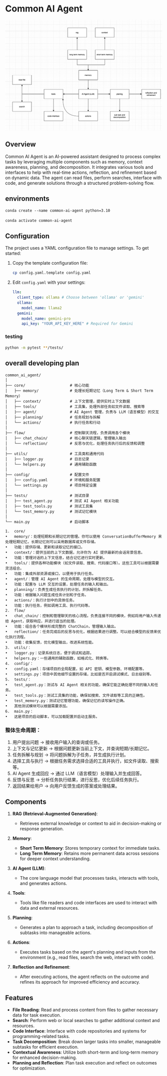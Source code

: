 # Common AI Agent

![architecture](./doc/image.png)

## Overview

Common AI Agent is an AI-powered assistant designed to process complex tasks by leveraging multiple components such as memory, context awareness, planning, and decomposition. It integrates various tools and interfaces to help with real-time actions, reflection, and refinement based on dynamic data. The agent can read files, perform searches, interface with code, and generate solutions through a structured problem-solving flow.

## environments

```
conda create --name common-ai-agent python=3.10

conda activate common-ai-agent
```

## Configuration

The project uses a YAML configuration file to manage settings. To get started:

1. Copy the template configuration file:

   ```bash
   cp config.yaml.template config.yaml
   ```

2. Edit `config.yaml` with your settings:
   ```yaml
   llm:
     client_type: ollama # Choose between 'ollama' or 'gemini'
     ollama:
       model_name: llama2
     gemini:
       model_name: gemini-pro
       api_key: "YOUR_API_KEY_HERE" # Required for Gemini
   ```

### testing

```bash
python -m pytest **/tests/
```

## overall developing plan

```
common_ai_agent/
│
├── core/                    # 核心功能
│   ├── memory/              # 处理长短期记忆（Long Term & Short Term Memory）
│   ├── context/             # 上下文管理，提供实时上下文数据
│   ├── tools/               # 工具集，处理外部任务如文件读取、搜索等
│   ├── agent/               # AI Agent 管理，负责与 LLM（语言模型）的交互
│   ├── planning/            # 任务规划与拆解
│   └── actions/             # 执行任务和行动
│
├── flow/                    # 控制聊天流程，负责调用各个模块
│   ├── chat_chain/          # 核心聊天链逻辑，管理输入输出
│   └── reflection/          # 反思与优化，处理任务执行后的反馈和调整
│
├── utils/                   # 工具类和通用代码
│   ├── logger.py            # 日志记录
│   └── helpers.py           # 通用辅助函数
│
├── config/                  # 配置文件
│   ├── config.yaml          # 环境和服务配置
│   └── settings.py          # 项目特定设置
│
├── tests/                   # 测试目录
│   ├── test_agent.py        # 测试 AI Agent 相关功能
│   ├── test_tools.py        # 测试工具集
│   └── test_memory.py       # 测试记忆模块
│
└── main.py                  # 启动脚本
```

    1.	core/
    •	memory/：处理短期和长期记忆的管理。你可以使用 ConversationBufferMemory 来处理短期记忆，长期记忆则可以采用数据库或文件存储。
    •	功能：提供存储、更新和读取记忆的接口。
    •	context/：提供当前的上下文数据，允许你为 AI 提供最新的会话背景信息。
    •	功能：管理对话的上下文信息，结合记忆进行实时更新。
    •	tools/：提供各种功能模块（如文件读取、搜索、代码接口等）。这些工具可以根据需要灵活组合。
    •	功能：集成外部资源或接口，以便用于执行任务。
    •	agent/：管理 AI Agent 的生命周期，处理与模型的交互。
    •	功能：配置与 LLM 交互的设置，处理任务的输入和输出。
    •	planning/：负责生成任务执行的计划，并拆解任务。
    •	功能：根据输入问题生成任务计划和子任务。
    •	actions/：执行计划中的具体任务。
    •	功能：执行任务，例如调用工具、执行代码等。
    2.	flow/
    •	chat_chain/：控制和管理聊天的核心流程。负责连接不同的模块，例如将用户输入传递给 Agent，获取响应，并进行适当的处理。
    •	功能：组合各个模块形成完整的 ChatChain，管理输入输出。
    •	reflection/：任务完成后的反思与优化，根据结果进行调整。可以结合模型的反馈来优化执行流程。
    •	功能：收集反馈，优化模型输出，改进系统性能。
    3.	utils/：
    •	logger.py：记录系统日志，便于调试和追踪。
    •	helpers.py：一些通用的辅助函数，如格式化、转换等。
    4.	config/：
    •	config.yaml：存储项目的全局配置，如 API 密钥、模型参数、环境配置等。
    •	settings.py：项目中其他细节设置的存储，比如是否开启调试模式、日志级别等。
    5.	tests/：
    •	test_agent.py：测试与 AI Agent 相关的功能，确保它能正确处理不同的输入和任务。
    •	test_tools.py：测试工具集的功能，确保如搜索、文件读取等工具的正确性。
    •	test_memory.py：测试记忆管理功能，确保记忆的读写操作正确。
    •	其他测试模块可以根据需要添加。
    6.	main.py：
    •	这是项目的启动脚本，可以加载配置并启动主服务。

### 整体生命周期：

1. 用户提出问题 → 接收用户输入的查询或任务。
2. 上下文与记忆更新 → 根据问题更新当前上下文，并查询短期/长期记忆。
3. 任务拆解与规划 → 将问题拆解为子任务，并生成执行计划。
4. 选择工具与执行 → 根据任务需求选择合适的工具并执行，如文件读取、搜索等。
5. AI Agent 生成回应 → 通过 LLM（语言模型）处理输入并生成回答。
6. 反馈与反思 → 分析任务执行结果，进行反思，优化后续任务执行。
7. 返回结果给用户 → 向用户反馈生成的答案或处理结果。

## Components

1. **RAG (Retrieval-Augmented Generation)**:

   - Retrieves external knowledge or context to aid in decision-making or response generation.

2. **Memory**:
   - **Short Term Memory**: Stores temporary context for immediate tasks.
   - **Long Term Memory**: Retains more permanent data across sessions for deeper context understanding.
3. **AI Agent (LLM)**:

   - The core language model that processes tasks, interacts with tools, and generates actions.

4. **Tools**:

   - Tools like file readers and code interfaces are used to interact with data and external resources.

5. **Planning**:

   - Generates a plan to approach a task, including decomposition of subtasks into manageable actions.

6. **Actions**:

   - Executes tasks based on the agent's planning and inputs from the environment (e.g., read files, search the web, interact with code).

7. **Reflection and Refinement**:
   - After executing actions, the agent reflects on the outcome and refines its approach for improved efficiency and accuracy.

## Features

- **File Reading**: Read and process content from files to gather necessary data for task execution.
- **Search**: Perform web or local searches to gather additional context and resources.
- **Code Interface**: Interface with code repositories and systems for programming-related tasks.
- **Task Decomposition**: Break down larger tasks into smaller, manageable subtasks for efficient execution.
- **Contextual Awareness**: Utilize both short-term and long-term memory for enhanced decision-making.
- **Planning and Reflection**: Plan task execution and reflect on outcomes for optimization.
